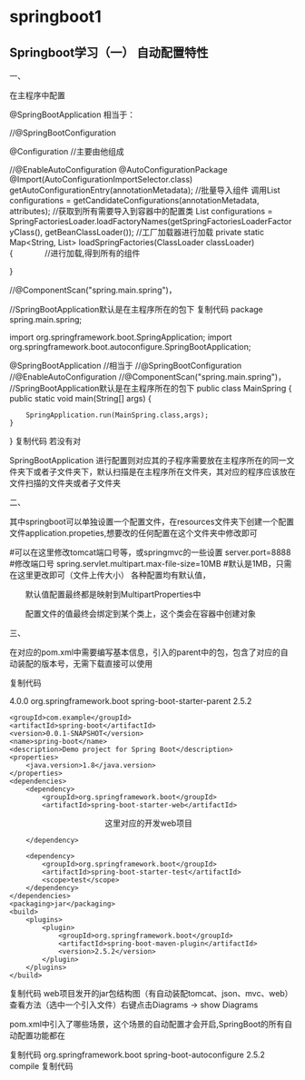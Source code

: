 # springboot1
## Springboot学习（一） 自动配置特性
一、

在主程序中配置

@SpringBootApplication
相当于：

//@SpringBootConfiguration

@Configuration  //主要由他组成
 

//@EnableAutoConfiguration
@AutoConfigurationPackage
@Import(AutoConfigurationImportSelector.class)
getAutoConfigurationEntry(annotationMetadata); //批量导入组件
调用List<String> configurations = getCandidateConfigurations(annotationMetadata, attributes);  //获取到所有需要导入到容器中的配置类
List<String> configurations = SpringFactoriesLoader.loadFactoryNames(getSpringFactoriesLoaderFactoryClass(),  getBeanClassLoader());  //工厂加载器进行加载
private static Map<String, List<String>> loadSpringFactories(ClassLoader classLoader) {　　　　//进行加载,得到所有的组件

}




//@ComponentScan("spring.main.spring")，



//SpringBootApplication默认是在主程序所在的包下
复制代码
package spring.main.spring;


import org.springframework.boot.SpringApplication;
import org.springframework.boot.autoconfigure.SpringBootApplication;

@SpringBootApplication
//相当于
//@SpringBootConfiguration
//@EnableAutoConfiguration
//@ComponentScan("spring.main.spring")，
//SpringBootApplication默认是在主程序所在的包下
public class MainSpring {
    public static void main(String[] args) {

        SpringApplication.run(MainSpring.class,args);
    }
}
复制代码
若没有对

SpringBootApplication
进行配置则对应其的子程序需要放在主程序所在的同一文件夹下或者子文件夹下，默认扫描是在主程序所在文件夹，其对应的程序应该放在文件扫描的文件夹或者子文件夹

二、

其中springboot可以单独设置一个配置文件，在resources文件夹下创建一个配置文件application.propeties,想要改的任何配置在这个文件夹中修改即可

#可以在这里修改tomcat端口号等，或springmvc的一些设置
server.port=8888  #修改端口号
spring.servlet.multipart.max-file-size=10MB   #默认是1MB，只需在这里更改即可（文件上传大小）
各种配置均有默认值，

　　默认值配置最终都是映射到MultipartProperties中

　　配置文件的值最终会绑定到某个类上，这个类会在容器中创建对象

三、

在对应的pom.xml中需要编写基本信息，引入的parent中的包，包含了对应的自动装配的版本号，无需下载直接可以使用

复制代码
<?xml version="1.0" encoding="UTF-8"?>
<project xmlns="http://maven.apache.org/POM/4.0.0" xmlns:xsi="http://www.w3.org/2001/XMLSchema-instance"
         xsi:schemaLocation="http://maven.apache.org/POM/4.0.0 https://maven.apache.org/xsd/maven-4.0.0.xsd">
    <modelVersion>4.0.0</modelVersion>
    <parent>
        <groupId>org.springframework.boot</groupId>
        <artifactId>spring-boot-starter-parent</artifactId>
        <version>2.5.2</version>
        <relativePath/> <!-- lookup parent from repository -->
    </parent>
<!--    修改mysql版本不使用springboot给予的默认版本-->
<!--    <properties>-->
<!--        <mysql.version>5.1.47</mysql.version>-->
<!--    </properties>-->

    <groupId>com.example</groupId>
    <artifactId>spring-boot</artifactId>
    <version>0.0.1-SNAPSHOT</version>
    <name>spring-boot</name>
    <description>Demo project for Spring Boot</description>
    <properties>
        <java.version>1.8</java.version>
    </properties>
    <dependencies>
        <dependency>
            <groupId>org.springframework.boot</groupId>
            <artifactId>spring-boot-starter-web</artifactId>
　　　　　　　　　　　　这里对应的开发web项目

        </dependency>

        <dependency>
            <groupId>org.springframework.boot</groupId>
            <artifactId>spring-boot-starter-test</artifactId>
            <scope>test</scope>
        </dependency>
    </dependencies>
    <packaging>jar</packaging>
    <build>
        <plugins>
            <plugin>
                <groupId>org.springframework.boot</groupId>
                <artifactId>spring-boot-maven-plugin</artifactId>
                <version>2.5.2</version>
            </plugin>
        </plugins>
    </build>

</project>
复制代码
web项目发开的jar包结构图（有自动装配tomcat、json、mvc、web） 查看方法（选中一个引入文件）右键点击Diagrams   ->    show   Diagrams   



 

 

pom.xml中引入了哪些场景，这个场景的自动配置才会开启,SpringBoot的所有自动配置功能都在

复制代码
<dependency>
      <groupId>org.springframework.boot</groupId>
      <artifactId>spring-boot-autoconfigure</artifactId>
      <version>2.5.2</version>
      <scope>compile</scope>
    </dependency>
复制代码
 



 

 

 

 

 

